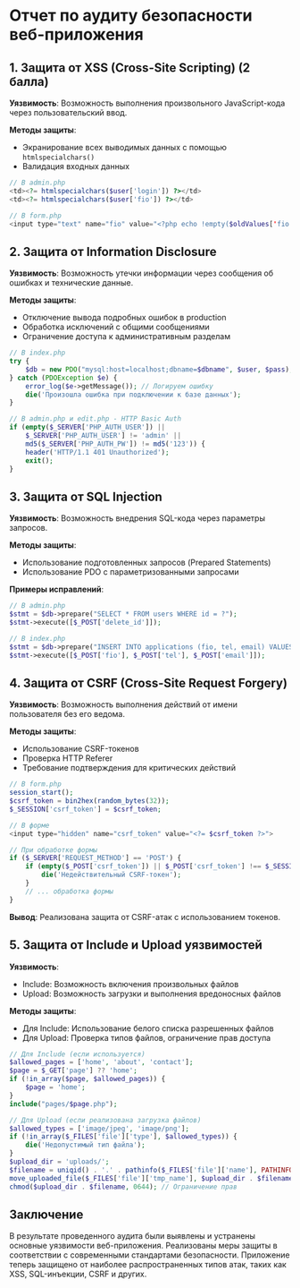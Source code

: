 

# Отчет по аудиту безопасности веб-приложения

## 1. Защита от XSS (Cross-Site Scripting) (2 балла)

**Уязвимость**: Возможность выполнения произвольного JavaScript-кода через пользовательский ввод.

**Методы защиты**:
- Экранирование всех выводимых данных с помощью `htmlspecialchars()`
- Валидация входных данных


```php
// В admin.php
<td><?= htmlspecialchars($user['login']) ?></td>
<td><?= htmlspecialchars($user['fio']) ?></td>

// В form.php
<input type="text" name="fio" value="<?php echo !empty($oldValues['fio']) ? htmlspecialchars($oldValues['fio']) : ''; ?>">
```

## 2. Защита от Information Disclosure 

**Уязвимость**: Возможность утечки информации через сообщения об ошибках и технические данные.

**Методы защиты**:
- Отключение вывода подробных ошибок в production
- Обработка исключений с общими сообщениями
- Ограничение доступа к административным разделам


```php
// В index.php
try {
    $db = new PDO("mysql:host=localhost;dbname=$dbname", $user, $pass);
} catch (PDOException $e) {
    error_log($e->getMessage()); // Логируем ошибку
    die('Произошла ошибка при подключении к базе данных');
}

// В admin.php и edit.php - HTTP Basic Auth
if (empty($_SERVER['PHP_AUTH_USER']) || 
    $_SERVER['PHP_AUTH_USER'] != 'admin' || 
    md5($_SERVER['PHP_AUTH_PW']) != md5('123')) {
    header('HTTP/1.1 401 Unauthorized');
    exit();
}
```

## 3. Защита от SQL Injection 

**Уязвимость**: Возможность внедрения SQL-кода через параметры запросов.

**Методы защиты**:
- Использование подготовленных запросов (Prepared Statements)
- Использование PDO с параметризованными запросами

**Примеры исправлений**:

```php
// В admin.php
$stmt = $db->prepare("SELECT * FROM users WHERE id = ?");
$stmt->execute([$_POST['delete_id']]);

// В index.php
$stmt = $db->prepare("INSERT INTO applications (fio, tel, email) VALUES (?, ?, ?)");
$stmt->execute([$_POST['fio'], $_POST['tel'], $_POST['email']]);
```

## 4. Защита от CSRF (Cross-Site Request Forgery) 

**Уязвимость**: Возможность выполнения действий от имени пользователя без его ведома.

**Методы защиты**:
- Использование CSRF-токенов
- Проверка HTTP Referer
- Требование подтверждения для критических действий

```php
// В form.php
session_start();
$csrf_token = bin2hex(random_bytes(32));
$_SESSION['csrf_token'] = $csrf_token;

// В форме
<input type="hidden" name="csrf_token" value="<?= $csrf_token ?>">

// При обработке формы
if ($_SERVER['REQUEST_METHOD'] == 'POST') {
    if (empty($_POST['csrf_token']) || $_POST['csrf_token'] !== $_SESSION['csrf_token']) {
        die('Недействительный CSRF-токен');
    }
    // ... обработка формы
}
```

**Вывод**: Реализована защита от CSRF-атак с использованием токенов.

## 5. Защита от Include и Upload уязвимостей 

**Уязвимость**: 
- Include: Возможность включения произвольных файлов
- Upload: Возможность загрузки и выполнения вредоносных файлов

**Методы защиты**:
- Для Include: Использование белого списка разрешенных файлов
- Для Upload: Проверка типов файлов, ограничение прав доступа

```php
// Для Include (если используется)
$allowed_pages = ['home', 'about', 'contact'];
$page = $_GET['page'] ?? 'home';
if (!in_array($page, $allowed_pages)) {
    $page = 'home';
}
include("pages/$page.php");

// Для Upload (если реализована загрузка файлов)
$allowed_types = ['image/jpeg', 'image/png'];
if (!in_array($_FILES['file']['type'], $allowed_types)) {
    die('Недопустимый тип файла');
}
$upload_dir = 'uploads/';
$filename = uniqid() . '.' . pathinfo($_FILES['file']['name'], PATHINFO_EXTENSION);
move_uploaded_file($_FILES['file']['tmp_name'], $upload_dir . $filename);
chmod($upload_dir . $filename, 0644); // Ограничение прав
```

## Заключение

В результате проведенного аудита были выявлены и устранены основные уязвимости веб-приложения. Реализованы меры защиты в соответствии с современными стандартами безопасности. Приложение теперь защищено от наиболее распространенных типов атак, таких как XSS, SQL-инъекции, CSRF и других.


